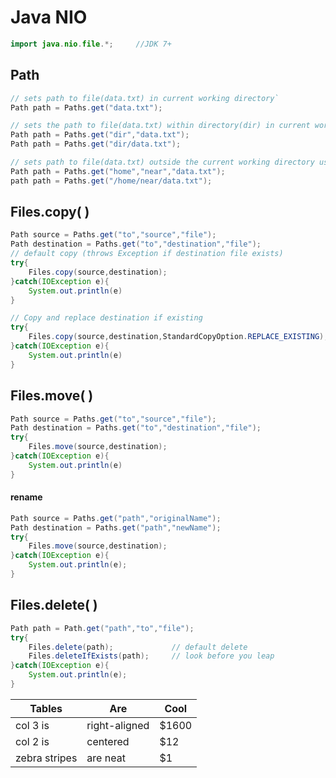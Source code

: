 ﻿# Java NIO

```java
import java.nio.file.*;		//JDK 7+
```

## Path
```java
// sets path to file(data.txt) in current working directory`
Path path = Paths.get("data.txt");
```

```java
// sets the path to file(data.txt) within directory(dir) in current working directory
Path path = Paths.get("dir","data.txt");
Path path = Paths.get("dir/data.txt");
```

```java
// sets path to file(data.txt) outside the current working directory using absolute path
Path path = Paths.get("home","near","data.txt");
path path = Paths.get("/home/near/data.txt");
```

## Files.copy( )
```java
Path source = Paths.get("to","source","file");
Path destination = Paths.get("to","destination","file");
// default copy (throws Exception if destination file exists)
try{
	Files.copy(source,destination);
}catch(IOException e){
	System.out.println(e)
}

// Copy and replace destination if existing
try{
	Files.copy(source,destination,StandardCopyOption.REPLACE_EXISTING);
}catch(IOException e){
	System.out.println(e)
}
```
## Files.move( )
```java
Path source = Paths.get("to","source","file");
Path destination = Paths.get("to","destination","file");
try{
	Files.move(source,destination);
}catch(IOException e){
	System.out.println(e)
}
```
#### rename
```java
Path source = Paths.get("path","originalName");
Path destination = Paths.get("path","newName");
try{
	Files.move(source,destination);
}catch(IOException e){
	System.out.println(e);
}
```

## Files.delete( )
```java
Path path = Path.get("path","to","file");
try{
	Files.delete(path);				// default delete
	Files.deleteIfExists(path);		// look before you leap
}catch(IOException e){
	System.out.println(e);
}
```

| Tables        | Are           | Cool  |
| ------------- |---------------| ------|
| col 3 is      | right-aligned | $1600 |
| col 2 is      | centered      |   $12 |
| zebra stripes | are neat      |    $1 |

